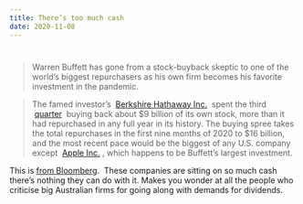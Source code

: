 ```yaml
---
title: There’s too much cash
date: 2020-11-08
---
```


<h1></h1><blockquote>Warren Buffett has gone from a stock-buyback skeptic to one of the world’s biggest repurchasers as his own firm becomes his favorite investment in the pandemic.</blockquote><blockquote>The famed investor’s  <a href="https://www.bloomberg.com/quote/BRK%7CA:US">Berkshire Hathaway Inc.</a>  spent the third  <a href="https://www.bloomberg.com/news/terminal/QJFG40MEQTXC">quarter</a>  buying back about $9 billion of its own stock, more than it had repurchased in any full year in its history. The buying spree takes the total repurchases in the first nine months of 2020 to $16 billion, and the most recent pace would be the biggest of any U.S. company except  <a href="https://www.bloomberg.com/quote/AAPL:US">Apple Inc.</a> , which happens to be Buffett’s largest investment.</blockquote><p>This is <a href="https://www.bloomberg.com/news/articles/2020-11-07/berkshire-buys-back-another-9-billion-of-stock-in-record-year?srnd=premium-asia">from Bloomberg</a>.  These companies are sitting on so much cash there’s nothing they can do with it. Makes you wonder at all the people who criticise big Australian firms for going along with demands for dividends.</p>